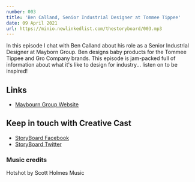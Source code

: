 ```yaml
---
number: 003
title: 'Ben Calland, Senior Industrial Designer at Tommee Tippee'
date: 09 April 2021
url: https://minio.newlinkedlist.com/thestoryboard/003.mp3
---
```


In this episode I chat with Ben Calland about his role as a Senior Industrial Designer at Mayborn Group. Ben designs baby products for the Tommee Tippee and Gro Company brands. This episode is jam-packed full of information about what it's like to design for industry... listen on to be inspired! 

## Links
* [Maybourn Group Website](http://www.maybourngroup.com/)

## Keep in touch with Creative Cast
* [StoryBoard Facebook](https://www.facebook.com/thestoryboardhub/)
* [StoryBoard Twitter](https://twitter.com/storyboardhub/)

### Music credits
Hotshot by Scott Holmes Music